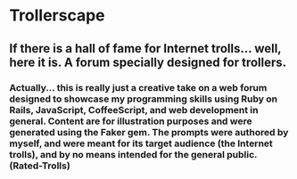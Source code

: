# Trollerscape

## If there is a hall of fame for Internet trolls... well, here it is.  A forum specially designed for trollers.

### Actually... this is really just a creative take on a web forum designed to showcase my programming skills using Ruby on Rails, JavaScript, CoffeeScript, and web development in general. Content are for illustration purposes and were generated using the Faker gem.  The prompts were authored by myself, and were meant for its target audience (the Internet trolls), and by no means intended for the general public. (Rated-Trolls)  


